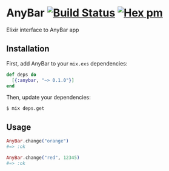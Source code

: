 # AnyBar [![Build Status](https://circleci.com/gh/buccolo/anybar.svg?style=shield)](https://circleci.com/gh/buccolo/anybar) [![Hex pm](https://img.shields.io/hexpm/v/anybar.svg?style=flat)](https://hex.pm/packages/anybar)

Elixir interface to AnyBar app

## Installation

First, add AnyBar to your `mix.exs` dependencies:

```elixir
def deps do
  [{:anybar, "~> 0.1.0"}]
end
```

Then, update your dependencies:
```sh-session
$ mix deps.get
```

## Usage

```elixir
AnyBar.change("orange")
#=> :ok

AnyBar.change("red", 12345)
#=> :ok
```
